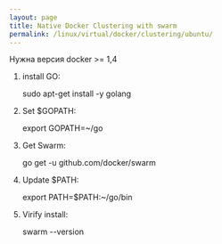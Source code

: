 ```yaml
---
layout: page
title: Native Docker Clustering with swarm
permalink: /linux/virtual/docker/clustering/ubuntu/
---
```


Нужна версия docker >= 1,4

1. install GO:

    sudo apt-get install -y golang
    
2. Set $GOPATH:

    export GOPATH=~/go

3. Get Swarm:

    go get -u github.com/docker/swarm
    
4. Update $PATH:
    
    export PATH=$PATH:~/go/bin
    
    
5. Virify install: 
    
    swarm --version
